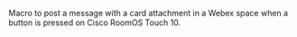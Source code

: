 Macro to post a message with a card attachment in a Webex space when a button is pressed on Cisco RoomOS Touch 10.
